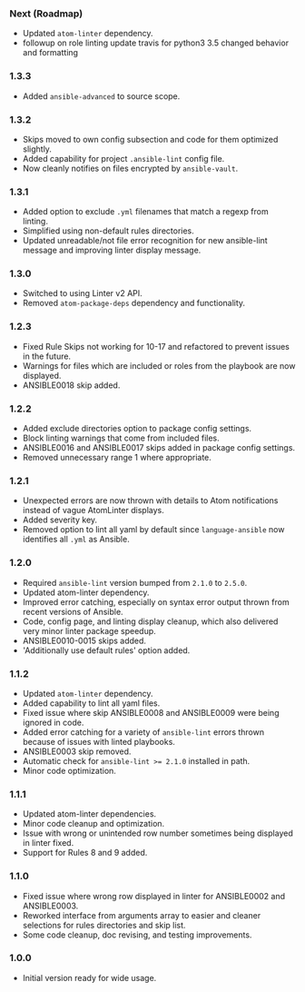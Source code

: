 ### Next (Roadmap)
- Updated `atom-linter` dependency.
- followup on role linting
update travis for python3
3.5 changed behavior and formatting

### 1.3.3
- Added `ansible-advanced` to source scope.

### 1.3.2
- Skips moved to own config subsection and code for them optimized slightly.
- Added capability for project `.ansible-lint` config file.
- Now cleanly notifies on files encrypted by `ansible-vault`.

### 1.3.1
- Added option to exclude `.yml` filenames that match a regexp from linting.
- Simplified using non-default rules directories.
- Updated unreadable/not file error recognition for new ansible-lint message and improving linter display message.

### 1.3.0
- Switched to using Linter v2 API.
- Removed `atom-package-deps` dependency and functionality.

### 1.2.3
- Fixed Rule Skips not working for 10-17 and refactored to prevent issues in the future.
- Warnings for files which are included or roles from the playbook are now displayed.
- ANSIBLE0018 skip added.

### 1.2.2
- Added exclude directories option to package config settings.
- Block linting warnings that come from included files.
- ANSIBLE0016 and ANSIBLE0017 skips added in package config settings.
- Removed unnecessary range 1 where appropriate.

### 1.2.1
- Unexpected errors are now thrown with details to Atom notifications instead of vague AtomLinter displays.
- Added severity key.
- Removed option to lint all yaml by default since `language-ansible` now identifies all `.yml` as Ansible.

### 1.2.0
- Required `ansible-lint` version bumped from `2.1.0` to `2.5.0`.
- Updated atom-linter dependency.
- Improved error catching, especially on syntax error output thrown from recent versions of Ansible.
- Code, config page, and linting display cleanup, which also delivered very minor linter package speedup.
- ANSIBLE0010-0015 skips added.
- 'Additionally use default rules' option added.

### 1.1.2
- Updated `atom-linter` dependency.
- Added capability to lint all yaml files.
- Fixed issue where skip ANSIBLE0008 and ANSIBLE0009 were being ignored in code.
- Added error catching for a variety of `ansible-lint` errors thrown because of issues with linted playbooks.
- ANSIBLE0003 skip removed.
- Automatic check for `ansible-lint >= 2.1.0` installed in path.
- Minor code optimization.

### 1.1.1
- Updated atom-linter dependencies.
- Minor code cleanup and optimization.
- Issue with wrong or unintended row number sometimes being displayed in linter fixed.
- Support for Rules 8 and 9 added.

### 1.1.0
- Fixed issue where wrong row displayed in linter for ANSIBLE0002 and ANSIBLE0003.
- Reworked interface from arguments array to easier and cleaner selections for rules directories and skip list.
- Some code cleanup, doc revising, and testing improvements.

### 1.0.0
- Initial version ready for wide usage.
